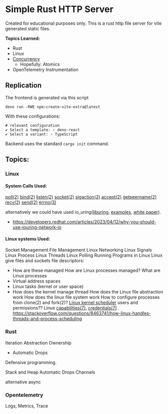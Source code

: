 # Simple Rust HTTP Server

Created for educational purposes only. This is a rust http file server for vite generated static files.

**Topics Learned:**
- Rust
- Linux
- [Concurrency](/docs/concurrency.md)
	- Hopefully: Atomics
- OpenTelemetry Instrumentation

## Replication

The frontend is generated via this script
```shell
deno run -RWE npm:create-vite-extra@latest
```

With these configurations:
```shell
# relevant configuration
✔ Select a template: › deno-react
✔ Select a variant: › TypeScript
```

Backend uses the standard `cargo init` command.

## Topics:
### Linux
#### System Calls Used:
[poll(2)](https://www.man7.org/linux/man-pages/man2/poll.2.html)
[bind(2)](https://man7.org/linux/man-pages/man2/bind.2.html)
[listen(2)](https://man7.org/linux/man-pages/man2/listen.2.html)
[socket(2)](https://man7.org/linux/man-pages/man2/socket.2.html)
[sigaction(2)](https://man7.org/linux/man-pages/man2/sigaction.2.html)
[accept(2)](https://man7.org/linux/man-pages/man2/accept.2.html)
[getpeername(2)](https://www.man7.org/linux/man-pages/man2/getpeername.2.html)
[recv(2)](https://man7.org/linux/man-pages/man2/recv.2.html)
[send(2)](https://man7.org/linux/man-pages/man2/send.2.html)
[errno(3)](https://www.man7.org/linux/man-pages/man3/errno.3.html)

alternatively we could have used io_uring([liburing](https://github.com/axboe/liburing), [examples](https://unixism.net/loti/index.html#), [white paper](https://kernel.dk/io_uring.pdf)).
- https://developers.redhat.com/articles/2023/04/12/why-you-should-use-iouring-network-io
#### Linux systems Used:
Socket Management
File Management
Linux Networking
Linux Signals
Linux Process
Linux Threads
Linux Polling
Running Programs in Linux
Linux give files and sockets file descriptors:
- How are these managed
How are Linux processes managed?
What are Linux processes
- Virtual address spaces
- Linux tasks (kernel or user space)
- How does the kernel manage thread
How does the Linux file abstraction work
How does the linux file system work
How to configure processes from clone(2) and fork(2)?
[Linux kernel scheduler](http://www.ibm.com/developerworks/library/l-completely-fair-scheduler/)
users and permissions??
Linux [capabilities(7)](https://man7.org/linux/man-pages/man7/capabilities.7.html), [credentials(7)](https://man7.org/linux/man-pages/man7/credentials.7.html) . https://stackoverflow.com/questions/8463741/how-linux-handles-threads-and-process-scheduling
### Rust
Iteration
Abstraction
Ownership
- Automatic Drops

Defensive programming.

Stack and Heap
Automatic Drops
Channels

alternative async
### Opentelemetry
Logs,
Metrics,
Trace

